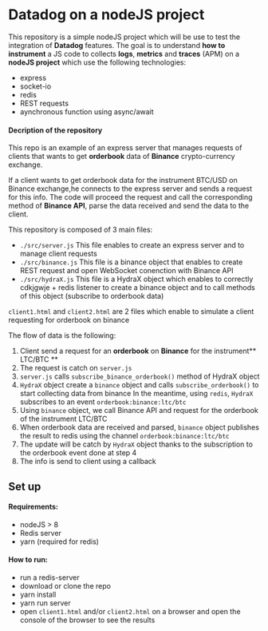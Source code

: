 # Datadog on a nodeJS project

This repository is a simple nodeJS project which will be use to test the integration of **Datadog** features.
The goal is to understand **how to instrument** a JS code to collects **logs**, **metrics** and **traces** (APM) on a **nodeJS project** which use the following technologies:  
* express
* socket-io
* redis
* REST requests
* aynchronous function using async/await

#### Decription of the repository
This repo is an example of an express server that manages requests of clients that wants to get **orderbook** data of **Binance** crypto-currency exchange.

If a client wants to get orderbook data for the instrument BTC/USD on Binance exchange,he connects to the express server and sends a request for this info. 
The code will proceed the request and call the corresponding method of **Binance API**, parse the data received and send the data to the client.

This repository is composed of 3 main files: 
* `./src/server.js`
This file enables to create an express server and to manage client requests
* `./src/binance.js`
This file is a binance object that enables to create REST request and open WebSocket conenction with Binance API
* `./src/hydraX.js`
This file is a HydraX object which enables to correctly cdkjgwje + redis listener to create a binance object and to call methods of this object (subscribe to orderbook data) 

`client1.html` and `client2.html` are 2 files which enable to simulate a client requesting for orderbook on binance

The flow of data is the following: 
1. Client send a request for an **orderbook** on **Binance** for the instrument** LTC/BTC **
2. The request is catch on `server.js`  
3. `server.js` calls `subscribe_binance_orderbook()` method of HydraX object
4. `HydraX` object create a `binance` object and calls `subscribe_orderbook()` to start collecting data from binance
In the meantime, using `redis`, `HydraX` subscribes to an event `orderbook:binance:ltc/btc`
5. Using `binance` object, we call Binance API and request for the orderbook of the instrument LTC/BTC
6. When orderbook data are received and parsed, `binance` object publishes the result to redis using the channel `orderbook:binance:ltc/btc`
7. The update will be catch by `HydraX` object thanks to the subscription to the orderbook event done at step 4
8. The info is send to client using a callback

## Set up 
#### Requirements:
* nodeJS > 8
* Redis server
* yarn (required for redis)

#### How to run:
* run a redis-server
* download or clone the repo
* yarn install 
* yarn run server
* open `client1.html` and/or `client2.html` on a browser and open the console of the browser to see the results







  
